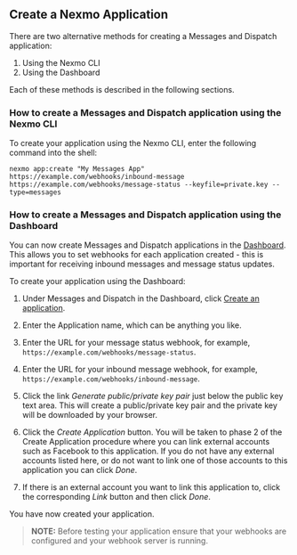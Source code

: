 ## Create a Nexmo Application

There are two alternative methods for creating a Messages and Dispatch application:

1. Using the Nexmo CLI
2. Using the Dashboard

Each of these methods is described in the following sections.

### How to create a Messages and Dispatch application using the Nexmo CLI

To create your application using the Nexmo CLI, enter the following command into the shell:

``` shell
nexmo app:create "My Messages App" https://example.com/webhooks/inbound-message https://example.com/webhooks/message-status --keyfile=private.key --type=messages
```

### How to create a Messages and Dispatch application using the Dashboard

You can now create Messages and Dispatch applications in the [Dashboard](https://dashboard.nexmo.com/messages/create-application). This allows you to set webhooks for each application created - this is important for receiving inbound messages and message status updates.

To create your application using the Dashboard:

1. Under Messages and Dispatch in the Dashboard, click [Create an application](https://dashboard.nexmo.com/messages/create-application).

2. Enter the Application name, which can be anything you like.

3. Enter the URL for your message status webhook, for example, `https://example.com/webhooks/message-status`.

4. Enter the URL for your inbound message webhook, for example, `https://example.com/webhooks/inbound-message`.

5. Click the link *Generate public/private key pair* just below the public key text area. This will create a public/private key pair and the private key will be downloaded by your browser.

6. Click the *Create Application* button. You will be taken to phase 2 of the Create Application procedure where you can link external accounts such as Facebook to this application. If you do not have any external accounts listed here, or do not want to link one of those accounts to this application you can click *Done*.

7. If there is an external account you want to link this application to, click the corresponding *Link* button and then click *Done*.

You have now created your application.

> **NOTE:** Before testing your application ensure that your webhooks are configured and your webhook server is running.

